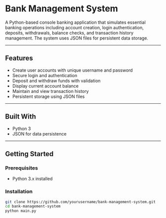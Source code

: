 # Bank Management System

A Python-based console banking application that simulates essential banking operations including account creation, login authentication, deposits, withdrawals, balance checks, and transaction history management. The system uses JSON files for persistent data storage.

---

## Features

- Create user accounts with unique username and password  
- Secure login and authentication  
- Deposit and withdraw funds with validation  
- Display current account balance  
- Maintain and view transaction history  
- Persistent storage using JSON files  

---

## Built With

- Python 3  
- JSON for data persistence  

---

## Getting Started

### Prerequisites

- Python 3.x installed  

### Installation

```bash
git clone https://github.com/yourusername/bank-management-system.git
cd bank-management-system
python main.py
